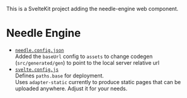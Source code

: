 This is a SvelteKit project adding the needle-engine web component.

# Needle Engine

- [`needle.config.json`](./needle.config.json)  
  Added the `baseUrl` config to `assets` to change codegen (`src/generated/gen`) to point to the local server relative url
- [`svelte.config.js`](./svelte.config.js)  
  Defines `paths.base` for deployment.  
  Uses `adapter-static` currently to produce static pages that can be uploaded anywhere. Adjust it for your needs.
